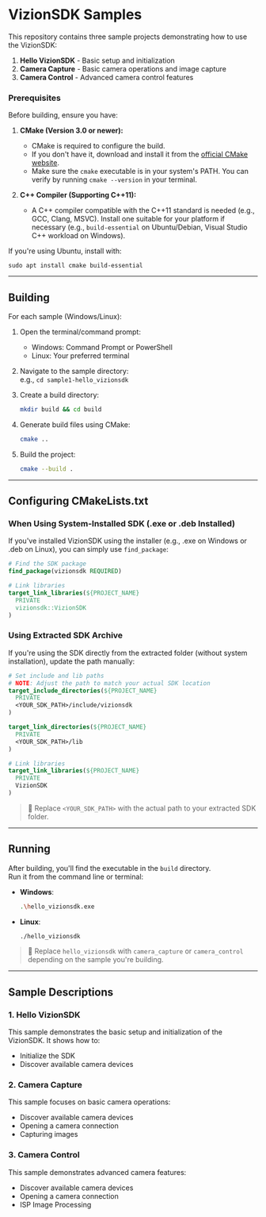 # VizionSDK Samples

This repository contains three sample projects demonstrating how to use the VizionSDK:

1. **Hello VizionSDK** - Basic setup and initialization
2. **Camera Capture** - Basic camera operations and image capture
3. **Camera Control** - Advanced camera control features

### Prerequisites

Before building, ensure you have:

1.  **CMake (Version 3.0 or newer):**
    * CMake is required to configure the build.
    * If you don't have it, download and install it from the [official CMake website](https://cmake.org/download/).
    * Make sure the `cmake` executable is in your system's PATH. You can verify by running `cmake --version` in your terminal.

2.  **C++ Compiler (Supporting C++11):**
    * A C++ compiler compatible with the C++11 standard is needed (e.g., GCC, Clang, MSVC). Install one suitable for your platform if necessary (e.g., `build-essential` on Ubuntu/Debian, Visual Studio C++ workload on Windows).

If you're using Ubuntu, install with: 
```
sudo apt install cmake build-essential
```

---

## Building

For each sample (Windows/Linux):

1. Open the terminal/command prompt:
   - Windows: Command Prompt or PowerShell
   - Linux: Your preferred terminal

2. Navigate to the sample directory:  
   e.g., `cd sample1-hello_vizionsdk`

3. Create a build directory:
   ```bash
   mkdir build && cd build
   ```

4. Generate build files using CMake:
   ```bash
   cmake ..
   ```

5. Build the project:
   ```bash
   cmake --build .
   ```

---

## Configuring CMakeLists.txt

### When Using System-Installed SDK (.exe or .deb Installed)

If you've installed VizionSDK using the installer (e.g., .exe on Windows or .deb on Linux), you can simply use `find_package`:

```cmake
# Find the SDK package
find_package(vizionsdk REQUIRED)

# Link libraries
target_link_libraries(${PROJECT_NAME}
  PRIVATE
  vizionsdk::VizionSDK
)
```

### Using Extracted SDK Archive

If you're using the SDK directly from the extracted folder (without system installation), update the path manually:

```cmake
# Set include and lib paths
# NOTE: Adjust the path to match your actual SDK location
target_include_directories(${PROJECT_NAME}
  PRIVATE
  <YOUR_SDK_PATH>/include/vizionsdk
)

target_link_directories(${PROJECT_NAME}
  PRIVATE
  <YOUR_SDK_PATH>/lib
)

# Link libraries
target_link_libraries(${PROJECT_NAME}
  PRIVATE
  VizionSDK
)
```

> 📌 Replace `<YOUR_SDK_PATH>` with the actual path to your extracted SDK folder.

---

## Running

After building, you'll find the executable in the `build` directory.  
Run it from the command line or terminal:

- **Windows**:  
  ```bash
  .\hello_vizionsdk.exe
  ```

- **Linux**:  
  ```bash
  ./hello_vizionsdk
  ```

> 🔁 Replace `hello_vizionsdk` with `camera_capture` or `camera_control` depending on the sample you're building.

---

## Sample Descriptions

### 1. Hello VizionSDK
This sample demonstrates the basic setup and initialization of the VizionSDK. It shows how to:
- Initialize the SDK
- Discover available camera devices

### 2. Camera Capture
This sample focuses on basic camera operations:
- Discover available camera devices
- Opening a camera connection
- Capturing images

### 3. Camera Control
This sample demonstrates advanced camera features:
- Discover available camera devices
- Opening a camera connection
- ISP Image Processing



